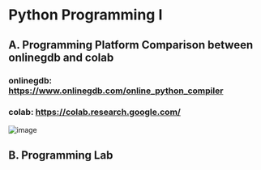 # Python Programming I

## A. Programming Platform Comparison between onlinegdb and colab

### onlinegdb: https://www.onlinegdb.com/online_python_compiler

### colab: https://colab.research.google.com/

![image](https://github.com/user-attachments/assets/e152e1cc-9eab-478f-adac-e43b5070493b)

## B. Programming Lab
